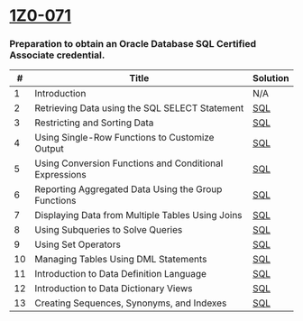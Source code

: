 [1Z0-071](https://mylearn.oracle.com/ou/course/oracle-database-19c-sql-workshop/105208/)
========

### Preparation to obtain an Oracle Database SQL Certified Associate credential. 


| # | Title | Solution |
|---| ----- | -------- |
|1|Introduction|N/A|
|2|Retrieving Data using the SQL SELECT Statement|[SQL](./solutions/sql/2/src/solution.txt)|
|3|Restricting and Sorting Data|[SQL](./solutions/sql/3/src/solution.txt)|
|4|Using Single-Row Functions to Customize Output|[SQL](./solutions/sql/4/src/solution.txt)|
|5|Using Conversion Functions and Conditional Expressions|[SQL](./solutions/sql/5/src/solution.txt)|
|6|Reporting Aggregated Data Using the Group Functions|[SQL](./solutions/sql/6/src/solution.txt)|
|7|Displaying Data from Multiple Tables Using Joins|[SQL](./solutions/sql/7/src/solution.txt)|
|8|Using Subqueries to Solve Queries|[SQL](./solutions/sql/8/src/solution.txt)|
|9|Using Set Operators|[SQL](./solutions/sql/9/src/solution.txt)|
|10|Managing Tables Using DML Statements|[SQL](./solutions/sql/10/src/solution.txt)|
|11|Introduction to Data Definition Language|[SQL](./solutions/sql/11/src/solution.txt)|
|12|Introduction to Data Dictionary Views|[SQL](./solutions/sql/12/src/solution.txt)|
|13|Creating Sequences, Synonyms, and Indexes|[SQL](./solutions/sql/13/src/solution.txt)|
